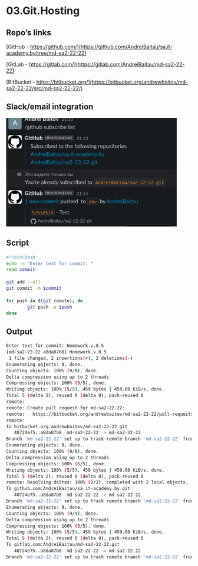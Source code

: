 # 03.Git.Hosting

## Repo’s links

[GitHub - https://github.com/](https://github.com/AndreiBaitau/sa.it-academy.by/tree/md-sa2-22-22)

[GitLab - https://gitlab.com/](https://gitlab.com/AndreiBaitau/md-sa2-22-22)

[BitBucket - https://bitbucket.org/](https://bitbucket.org/andrewbaitov/md-sa2-22-22/src/md-sa2-22-22/)


## Slack/email integration

![script](image.png)

## Script


```bash
#!/bin/bash
echo -n "Enter text for commit: "
read commit

git add --all
git commit -m $commit

for push in $(git remote); do
        git push -u $push
done

```

## Output

```bash
Enter text for commit: Homework.v.0.5
[md-sa2-22-22 a8da87b8] Homework.v.0.5
 1 file changed, 2 insertions(+), 2 deletions(-)
Enumerating objects: 9, done.
Counting objects: 100% (9/9), done.
Delta compression using up to 2 threads
Compressing objects: 100% (5/5), done.
Writing objects: 100% (5/5), 459 bytes | 459.00 KiB/s, done.
Total 5 (delta 2), reused 0 (delta 0), pack-reused 0
remote:
remote: Create pull request for md-sa2-22-22:
remote:   https://bitbucket.org/andrewbaitov/md-sa2-22-22/pull-requests/new?source=md-sa2-22-22&t=1
remote:
To bitbucket.org:andrewbaitov/md-sa2-22-22.git
   40724e75..a8da87b8  md-sa2-22-22 -> md-sa2-22-22
Branch 'md-sa2-22-22' set up to track remote branch 'md-sa2-22-22' from 'origin_bitbucket'.
Enumerating objects: 9, done.
Counting objects: 100% (9/9), done.
Delta compression using up to 2 threads
Compressing objects: 100% (5/5), done.
Writing objects: 100% (5/5), 459 bytes | 459.00 KiB/s, done.
Total 5 (delta 2), reused 0 (delta 0), pack-reused 0
remote: Resolving deltas: 100% (2/2), completed with 2 local objects.
To github.com:AndreiBaitau/sa.it-academy.by.git
   40724e75..a8da87b8  md-sa2-22-22 -> md-sa2-22-22
Branch 'md-sa2-22-22' set up to track remote branch 'md-sa2-22-22' from 'origin_github'.
Enumerating objects: 9, done.
Counting objects: 100% (9/9), done.
Delta compression using up to 2 threads
Compressing objects: 100% (5/5), done.
Writing objects: 100% (5/5), 459 bytes | 459.00 KiB/s, done.
Total 5 (delta 2), reused 0 (delta 0), pack-reused 0
To gitlab.com:AndreiBaitau/md-sa2-22-22.git
   40724e75..a8da87b8  md-sa2-22-22 -> md-sa2-22-22
Branch 'md-sa2-22-22' set up to track remote branch 'md-sa2-22-22' from 'origin_gitlab'.

```
